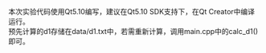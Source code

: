 本次实验代码使用Qt5.10编写，建议在Qt5.10 SDK支持下，在Qt Creator中编译运行。  
预先计算的d1存储在data/d1.txt中，若需重新计算，调用main.cpp中的calc_d1()即可。
